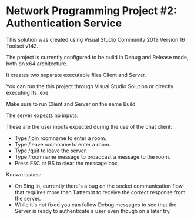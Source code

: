 # Network Programming Project #2: Authentication Service

This solution was created using Visual Studio Community 2019 Version 16 Toolset v142.

The project is currently configured to be build in Debug and Release mode, both on x64 architecture.

It creates two separate executable files Client and Server.

You can run the this project through Visual Studio Solution or directly executing its .exe

Make sure to run Client and Server on the same Build.

The server expects no inputs.

These are the user inputs expected during the use of the chat client:
- Type /join roomname to enter a room.
- Type /leave roomname to enter a room.
- Type /quit to leave the server.
- Type /roomname message to broadcast a message to the room.
- Press ESC or BS to clear the message box.

Known issues:
- On Sing In, currently there's a bug on the socket communication flow that requires more than 1 attempt to receive the correct response from the server.
- While it's not fixed you can follow Debug messages to see that the Server is ready to authenticate a user even though on a later try.